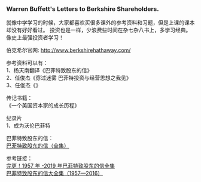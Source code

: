 ### Warren Buffett's Letters to Berkshire Shareholders. 

就像中学学习的时候，大家都喜欢买很多课外的参考资料和习题，但是上课的课本却没有好好看过。
投资也是一样，少浪费些时间在杂七杂八书上，多学习经典。像史上最强投资者学习！




伯克希尔官网:
http://www.berkshirehathaway.com/


参考资料可以有：    
1、杨天南翻译《巴菲特致股东的信》    
2、任俊杰《穿过迷雾 巴菲特投资与经营思想之我见》    
3、任俊杰《》    



传记书籍：    
《一个美国资本家的成长历程》    

纪录片    
1、成为沃伦巴菲特    


巴菲特致股东的信：    
[巴菲特致股东的信（全集）](https://xueqiu.com/4649792187/68141627)

参考链接：    
[完更！1957 年 -2019 年巴菲特致股东的信全集](http://www.myzaker.com/article/5cd2440232ce40e43200000b)  
[巴菲特致股东的信大全集（1957—2016）](http://blog.sina.com.cn/s/blog_61be6fc40102wxnx.html)





